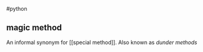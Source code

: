 #python 
## magic method
An informal synonym for [[special method]]. Also known as _dunder methods_


